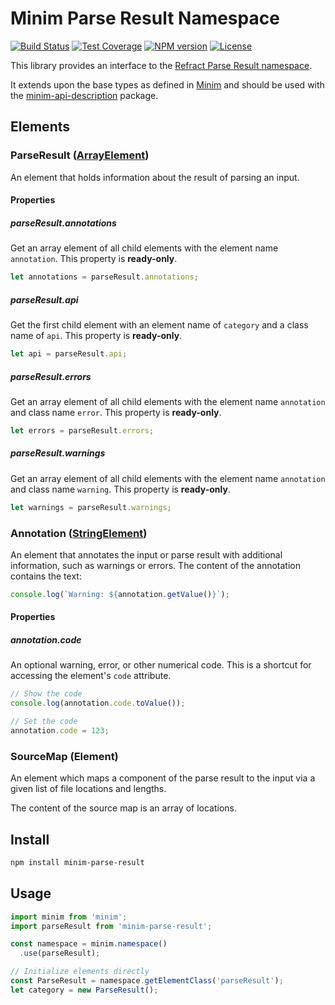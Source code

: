 # Minim Parse Result Namespace

[![Build Status](https://img.shields.io/travis/refractproject/minim-parse-result.svg)](https://travis-ci.org/refractproject/minim-parse-result)
[![Test Coverage](https://img.shields.io/codeclimate/coverage/github/refractproject/minim-parse-result.svg)](https://codeclimate.com/github/refractproject/minim-parse-result/coverage)
[![NPM version](https://img.shields.io/npm/v/minim-parse-result.svg)](https://www.npmjs.org/package/minim-parse-result)
[![License](https://img.shields.io/npm/l/minim-parse-result.svg)](https://www.npmjs.org/package/minim-parse-result)

This library provides an interface to the [Refract Parse Result namespace](https://github.com/refractproject/refract-spec/blob/master/namespaces/parse-result-namespace.md).

It extends upon the base types as defined in [Minim](https://github.com/refractproject/minim) and should be used with the [minim-api-description](https://github.com/refractproject/minim-api-description) package.

## Elements

### ParseResult ([ArrayElement](https://github.com/refractproject/minim#arrayelement))
An element that holds information about the result of parsing an input.

#### Properties

##### parseResult.annotations
Get an array element of all child elements with the element name `annotation`. This property is **ready-only**.

```js
let annotations = parseResult.annotations;
```

##### parseResult.api
Get the first child element with an element name of `category` and a class name of `api`. This property is **ready-only**.

```js
let api = parseResult.api;
```

##### parseResult.errors
Get an array element of all child elements with the element name `annotation` and class name `error`. This property is **ready-only**.

```js
let errors = parseResult.errors;
```

##### parseResult.warnings
Get an array element of all child elements with the element name `annotation` and class name `warning`. This property is **ready-only**.

```js
let warnings = parseResult.warnings;
```

### Annotation ([StringElement](https://github.com/refractproject/minim#stringelement))
An element that annotates the input or parse result with additional information, such as warnings or errors. The content of the annotation contains the text:

```js
console.log(`Warning: ${annotation.getValue()}`);
```

#### Properties

##### annotation.code
An optional warning, error, or other numerical code. This is a shortcut for accessing the element's `code` attribute.

```js
// Show the code
console.log(annotation.code.toValue());

// Set the code
annotation.code = 123;
```

### SourceMap (Element)
An element which maps a component of the parse result to the input via a given list of file locations and lengths.

The content of the source map is an array of locations.

## Install

```sh
npm install minim-parse-result
```

## Usage

```js
import minim from 'minim';
import parseResult from 'minim-parse-result';

const namespace = minim.namespace()
  .use(parseResult);

// Initialize elements directly
const ParseResult = namespace.getElementClass('parseResult');
let category = new ParseResult();
```
